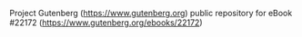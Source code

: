 Project Gutenberg (https://www.gutenberg.org) public repository for eBook #22172 (https://www.gutenberg.org/ebooks/22172)

